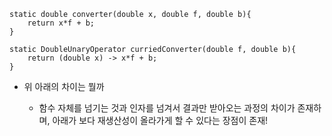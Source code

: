 ```
static double converter(double x, double f, double b){
    return x*f + b;
}
```

```
static DoubleUnaryOperator curriedConverter(double f, double b){
    return (double x) -> x*f + b;
}
```

- 위 아래의 차이는 뭘까

    - 함수 자체를 넘기는 것과 인자를 넘겨서 결과만 받아오는 과정의 차이가 존재하며, 아래가 보다 재생산성이 올라가게 할 수 있다는 장점이 존재!
